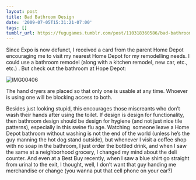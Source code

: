 ```yaml
---
layout: post
title: Bad Bathroom Design
date: '2009-07-05T15:31:21-07:00'
tags: []
tumblr_url: https://fugugames.tumblr.com/post/110318360586/bad-bathroom-design
---
```

Since Expo is now defunct, I received a card from the parent Home Depot encouraging me to visit my nearest Home Depot for my remodelling needs. I could use a bathroom remodel (along with a kitchen remodel, new car, etc., etc.) . But check out the bathroom at Hope Depot:

![IMG00406](http://itshardtofondlepenguins.com/wp-content/uploads/2009/07/IMG00406-300x240.jpg "IMG00406")

The hand dryers are placed so that only one is usable at any time. Whoever is using one will be blocking access to both.

Besides just looking stupid, this encourages those miscreants who don’t wash their hands after using the toilet. If design is design for functionality, then bathroom design should be design for hygiene (and not just nice tile patterns), especially in this swine flu age. Watching&nbsp; someone leave a Home Depot bathroom without washing is not the end of the world (unless he’s the guy manning the hot dog stand outside), but whenever I visit a coffee shop with no soap in the bathroom, I just order the bottled drink, and when I saw the same at a neighborhood grocery, I changed my mind about the deli counter. And even at a Best Buy recently, when I saw a blue shirt go straight from urinal to the exit, I thought, well, I don’t want that guy handing me merchandise or change (you wanna put that cell phone on your ear?)

